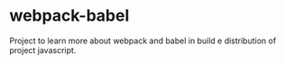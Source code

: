 # webpack-babel

Project to learn more about webpack and babel in build e distribution of project javascript.
